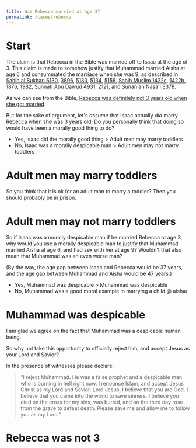 ```yaml
---
title: Was Rebecca married at age 3?
permalink: /cases/rebecca
---
```


# Start

The claim is that Rebecca in the Bible was married off to Isaac at the age of 3. This claim is made to somehow justify that Muhammad married Aisha at age 6 and consummated the marriage when she was 9, as described in [Sahih al Bukhari 6130](https://sunnah.com/bukhari:6130), [3896](https://sunnah.com/bukhari:3896), [5133](https://sunnah.com/bukhari:5133), [5134](https://sunnah.com/bukhari:5134), [5158](https://sunnah.com/bukhari:5158), [Sahih Muslim 1422c](https://sunnah.com/muslim:1422c), [1422b](https://sunnah.com/muslim:1422b), [1876](https://sunnah.com/ibnmajah:1876), [1982](https://sunnah.com/ibnmajah:1982), [Sunnah Abu Dawud 4931](https://sunnah.com/abudawud:4931), [2121](https://sunnah.com/abudawud:2121), and [Sunan an Nasa'i 3378](https://sunnah.com/nasai:3378).

As we can see from the Bible, [Rebecca was definitely not 3 years old when she got married](#rebecca-was-not-3).

But for the sake of argument, let's *assume* that Isaac actually *did* marry Rebecca when she was 3 years old; Do you personally think that doing so would have been a morally good thing to do?

- Yes, Isaac did the morally good thing > Adult men may marry toddlers
- No, Isaac was a morally despicable man > Adult men may not marry toddlers


# Adult men may marry toddlers

So you think that it is ok for an adult man to marry a toddler? Then you should probably be in prison.



# Adult men may not marry toddlers

So if Isaac was a morally despicable man if he married Rebecca at age 3, why would you use a morally despicable man to justify that Muhammad married Aisha at age 6, and had sex with her at age 9? Wouldn’t that also mean that Muhammad was an even worse man?

(By the way, the age gap between Isaac and Rebecca would be 37 years, and the age gap between Muhammad and Aisha would be 47 years.)

- Yes, Muhammad was despicable > Muhammad was despicable
- No, Muhammad was a good moral example in marrying a child @ aisha/ 


# Muhammad was despicable

I am glad we agree on the fact that Muhammad was a despicable human being. 

So why not take this opportunity to officially reject him, and accept Jesus as your Lord and Savior?

In the presence of witnesses please declare:

> "I reject Muhammad. He was a false prophet and a despicable man who is burning in hell right now. I renounce Islam, and accept Jesus Christ as my Lord and Savior. Lord Jesus, I believe that you are God. I believe that you came into the world to save sinners. I believe you died on the cross for my sins, was buried, and on the third day rose from the grave to defeat death. Please save me and allow me to follow you as my Lord."



# Rebecca was not 3